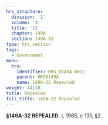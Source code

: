 ```yaml
---
hrs_structure:
  division: '1'
  volume: '3'
  title: '11'
  chapter: 149A
  section: 149A-32
type: hrs_section
tags:
  - Government
menu:
  hrs:
    identifier: HRS_0149A-0032
    parent: HRS0149A
    name: 149A-32 Repealed
weight: 44110
title: Repealed
full_title: 149A-32 Repealed
---
```

**§149A-32 REPEALED.** L 1985, c 131, §2.